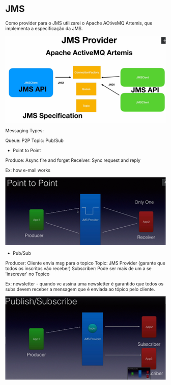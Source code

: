 # JMS  

Como provider para o JMS utilizarei o Apache ACtiveMQ Artemis, que implementa a especificação da JMS.


![apache activemq](image-2.png)

Messaging Types:

Queue: P2P
Topic: Pub/Sub 


- Point to Point 

Produce: Async fire and forget 
Receiver: Sync request and reply 

Ex: how e-mail works 

![Point-to-Point](image.png)

- Pub/Sub

Producer: Cliente envia msg para o topico 
Topic: JMS Provider (garante que todos os inscritos vão receber)
Subscriber: Pode ser mais de um a se 'inscrever' no Topico

Ex: newsletter - quando vc assina uma newsletter é garantido que todos os subs devem receber a mensagem que é enviada ao tópico pelo cliente. 

![pub/sub model](image-1.png)